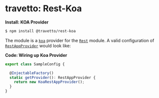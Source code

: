 travetto: Rest-Koa
===

**Install: KOA Provider**
```bash
$ npm install @travetto/rest-koa
```

The module is a [`koa`](https://koajs.com/) provider for the [`Rest`](https://github.com/travetto/travetto/tree/master/module/rest) module. A valid configuration of [`RestAppProvider`](./src/types.ts) would look like:

**Code: Wiring up Koa Provider**
```typescript
export class SampleConfig {

  @InjectableFactory()
  static getProvider(): RestAppProvider {
    return new KoaRestAppProvider();
  }
}
```